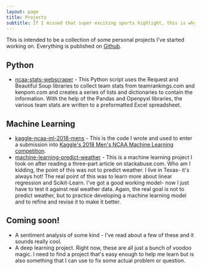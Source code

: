 ```yaml
---
layout: page
title: Projects
subtitle: If I missed that super exciting sports highlight, this is why.
---
```


This is intended to be a collection of some personal projects I’ve started working on. Everything is published on [Github](https://github.com/MichaelE919).

## Python
* [ncaa-stats-webscraper](https://github.com/MichaelE919/ncaa-stats-webscraper) - This Python script uses the Request and Beautiful Soup libraries to collect team stats from teamrankings.com and kenpom.com and creates a series of lists and dictionaries to contain the information. With the help of the Pandas and Openpyxl libraries, the various team stats are written to a preformatted Excel spreadsheet.

## Machine Learning
* [kaggle-ncaa-ml-2018-mens](https://github.com/MichaelE919/kaggle-ncaa-ml-2018-mens) - This is the code I wrote and used to enter a submission into [Kaggle's 2018 Men's NCAA Machine Learning competition](https://www.kaggle.com/c/mens-machine-learning-competition-2018).
* [machine-learning-predict-weather](https://github.com/MichaelE919/machine-learning-predict-weather) - This is a machine learning project I took on after reading a three-part article on stackabuse.com. Who am I kidding, the point of this was not to predict weather. I live in Texas- it's always hot! The real point of this was to learn more about linear regression and Scikit-Learn. I've got a good working model- now I just have to test it against real weather data. Again, the real goal is not to predict weather, but to practice developing a machine learning model and to refine and revise it to make it better.

## Coming soon!
* A sentiment analysis of some kind - I've read about a few of these and it sounds really cool.
* A deep learning project. Right now, these are all just a bunch of voodoo magic. I need to find a project that's easy enough to help me learn but is also something that I can use to fix some actual problem or question.
